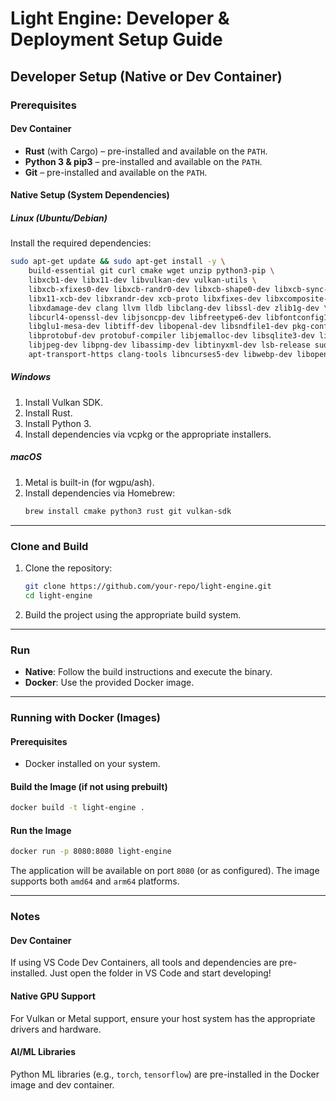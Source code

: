 # Light Engine: Developer & Deployment Setup Guide

## Developer Setup (Native or Dev Container)

### Prerequisites

#### Dev Container
- **Rust** (with Cargo) – pre-installed and available on the `PATH`.
- **Python 3 & pip3** – pre-installed and available on the `PATH`.
- **Git** – pre-installed and available on the `PATH`.

#### Native Setup (System Dependencies)

##### Linux (Ubuntu/Debian)
Install the required dependencies:
```sh
sudo apt-get update && sudo apt-get install -y \
    build-essential git curl cmake wget unzip python3-pip \
    libxcb1-dev libx11-dev libvulkan-dev vulkan-utils \
    libxcb-xfixes0-dev libxcb-randr0-dev libxcb-shape0-dev libxcb-sync-dev \
    libx11-xcb-dev libxrandr-dev xcb-proto libxfixes-dev libxcomposite-dev \
    libxdamage-dev clang llvm lldb libclang-dev libssl-dev zlib1g-dev \
    libcurl4-openssl-dev libjsoncpp-dev libfreetype6-dev libfontconfig1-dev \
    libglu1-mesa-dev libtiff-dev libopenal-dev libsndfile1-dev pkg-config \
    libprotobuf-dev protobuf-compiler libjemalloc-dev libsqlite3-dev libsdl2-dev \
    libjpeg-dev libpng-dev libassimp-dev libtinyxml-dev lsb-release sudo gnupg2 \
    apt-transport-https clang-tools libncurses5-dev libwebp-dev libopencl-dev
```

##### Windows
1. Install Vulkan SDK.
2. Install Rust.
3. Install Python 3.
4. Install dependencies via vcpkg or the appropriate installers.

##### macOS
1. Metal is built-in (for wgpu/ash).
2. Install dependencies via Homebrew:
   ```sh
   brew install cmake python3 rust git vulkan-sdk
   ```

---

### Clone and Build
1. Clone the repository:
   ```sh
   git clone https://github.com/your-repo/light-engine.git
   cd light-engine
   ```
2. Build the project using the appropriate build system.

---

### Run
- **Native**: Follow the build instructions and execute the binary.
- **Docker**: Use the provided Docker image.

---

### Running with Docker (Images)

#### Prerequisites
- Docker installed on your system.

#### Build the Image (if not using prebuilt)
```sh
docker build -t light-engine .
```

#### Run the Image
```sh
docker run -p 8080:8080 light-engine
```
The application will be available on port `8080` (or as configured). The image supports both `amd64` and `arm64` platforms.

---

### Notes

#### Dev Container
If using VS Code Dev Containers, all tools and dependencies are pre-installed. Just open the folder in VS Code and start developing!

#### Native GPU Support
For Vulkan or Metal support, ensure your host system has the appropriate drivers and hardware.

#### AI/ML Libraries
Python ML libraries (e.g., `torch`, `tensorflow`) are pre-installed in the Docker image and dev container.